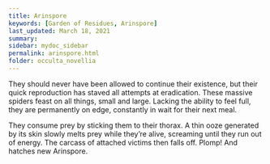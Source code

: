 ```yaml
---
title: Arinspore
keywords: [Garden of Residues, Arinspore]
last_updated: March 18, 2021
summary: 
sidebar: mydoc_sidebar
permalink: arinspore.html
folder: occulta_novellia
---
```


They should never have been allowed to continue their existence, but their quick reproduction has staved all attempts at eradication. These massive spiders feast on all things, small and large. Lacking the ability to feel full, they are permanently on edge, constantly in wait for their next meal.

They consume prey by sticking them to their thorax. A thin ooze generated by its skin slowly melts prey while they’re alive, screaming until they run out of energy. The carcass of attached victims then falls off. Plomp! And hatches new Arinspore.
